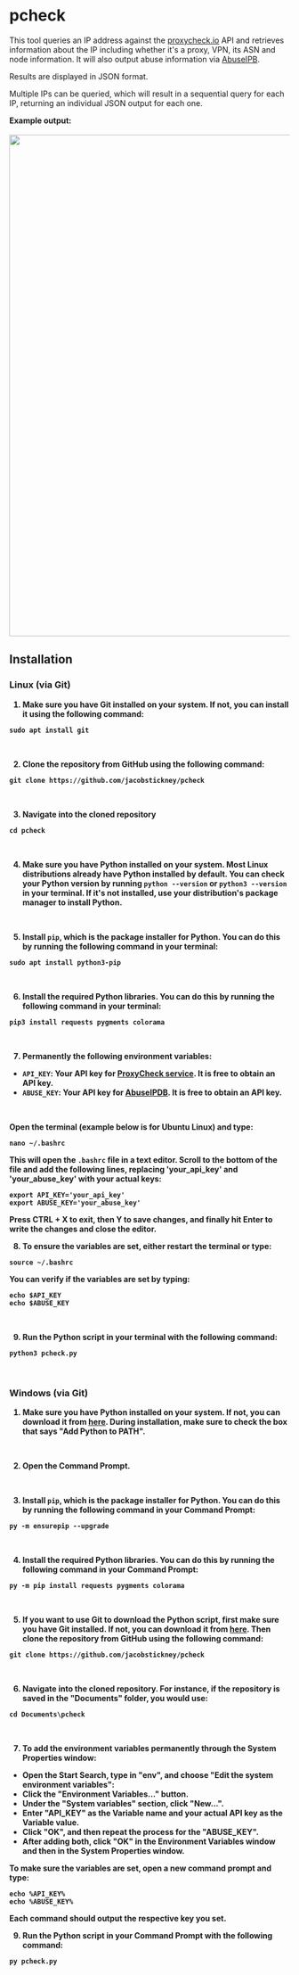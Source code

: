 # pcheck

This tool queries an IP address against the [proxycheck.io](http://proxycheck.io/) API and retrieves information about the IP including whether it's a proxy, VPN, its ASN and node information. It will also output abuse information via [AbuseIPB](https://www.abuseipdb.com/).

Results are displayed in JSON format.

Multiple IPs can be queried, which will result in a sequential query for each IP, returning an individual JSON output for each one.

<b>Example output:<b><br><br>
<img src="https://github.com/jacobstickney/pcheck/assets/86248382/fe21d7f7-7449-416b-a344-27ca68b9cbfe" width="900">

## Installation

### Linux (via Git)
1. Make sure you have Git installed on your system. If not, you can install it using the following command:
```
sudo apt install git
```
<br>

2. Clone the repository from GitHub using the following command:
```
git clone https://github.com/jacobstickney/pcheck
```
<br>

3. Navigate into the cloned repository
```
cd pcheck
```
<br>

4. Make sure you have Python installed on your system. Most Linux distributions already have Python installed by default. You can check your Python version by running ```python --version``` or ```python3 --version``` in your terminal. If it's not installed, use your distribution's package manager to install Python.
<br>

5. Install ```pip```, which is the package installer for Python. You can do this by running the following command in your terminal:
```
sudo apt install python3-pip
```
<br>

6. Install the required Python libraries. You can do this by running the following command in your terminal:
```
pip3 install requests pygments colorama
```
<br>

7. Permanently the following environment variables:
- ``API_KEY``: Your API key for [ProxyCheck service](https://proxycheck.io/api/). It is free to obtain an API key. 
- ``ABUSE_KEY``: Your API key for [AbuseIPDB](https://www.abuseipdb.com/). It is free to obtain an API key.
<br>

Open the terminal (example below is for Ubuntu Linux) and type:
```
nano ~/.bashrc
```

This will open the ``.bashrc`` file in a text editor. Scroll to the bottom of the file and add the following lines, replacing 'your_api_key' and 'your_abuse_key' with your actual keys:
```
export API_KEY='your_api_key'
export ABUSE_KEY='your_abuse_key'
```
Press CTRL + X to exit, then Y to save changes, and finally hit Enter to write the changes and close the editor.
  
8. To ensure the variables are set, either restart the terminal or type:
```
source ~/.bashrc
```
You can verify if the variables are set by typing:
```
echo $API_KEY
echo $ABUSE_KEY
```
<br>

9. Run the Python script in your terminal with the following command:
```
python3 pcheck.py
```
<br>

### Windows (via Git)
1. Make sure you have Python installed on your system. If not, you can download it from [here](https://www.python.org/downloads/). During installation, make sure to check the box that says "Add Python to PATH".
<br>

2. Open the Command Prompt.
<br>

3. Install ```pip```, which is the package installer for Python. You can do this by running the following command in your Command Prompt:
```
py -m ensurepip --upgrade
```
<br>

4. Install the required Python libraries. You can do this by running the following command in your Command Prompt:
```
py -m pip install requests pygments colorama
```
<br>

5. If you want to use Git to download the Python script, first make sure you have Git installed. If not, you can download it from [here](https://git-scm.com/download/win). Then clone the repository from GitHub using the following command:
```
git clone https://github.com/jacobstickney/pcheck
```
<br>

6. Navigate into the cloned repository. For instance, if the repository is saved in the "Documents" folder, you would use:
```
cd Documents\pcheck
```
<br>

7. To add the environment variables permanently through the System Properties window:
- Open the Start Search, type in "env", and choose "Edit the system environment variables":
- Click the "Environment Variables..." button.
- Under the "System variables" section, click "New...".
- Enter "API_KEY" as the Variable name and your actual API key as the Variable value.
- Click "OK", and then repeat the process for the "ABUSE_KEY".
- After adding both, click "OK" in the Environment Variables window and then in the System Properties window.

To make sure the variables are set, open a new command prompt and type:
```
echo %API_KEY%
echo %ABUSE_KEY%
```
Each command should output the respective key you set.
<br>

9. Run the Python script in your Command Prompt with the following command:
```
py pcheck.py
```

